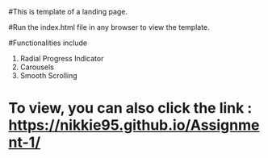 #This is template of a landing page.

#Run the index.html file in any browser to view the template.

#Functionalities include 
1. Radial Progress Indicator
2. Carousels
3. Smooth Scrolling 

# To view, you can also click the link : https://nikkie95.github.io/Assignment-1/

